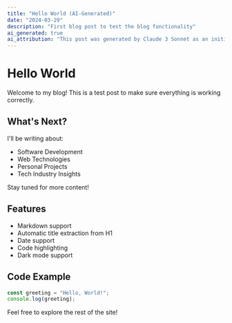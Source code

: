 ```yaml
---
title: "Hello World (AI-Generated)"
date: "2024-03-29"
description: "First blog post to test the blog functionality"
ai_generated: true
ai_attribution: "This post was generated by Claude 3 Sonnet as an initial test post"
---
```


# Hello World

Welcome to my blog! This is a test post to make sure everything is working correctly.

## What's Next?

I'll be writing about:
- Software Development
- Web Technologies
- Personal Projects
- Tech Industry Insights

Stay tuned for more content!

## Features

- Markdown support
- Automatic title extraction from H1
- Date support
- Code highlighting
- Dark mode support

## Code Example

```typescript
const greeting = "Hello, World!";
console.log(greeting);
```

Feel free to explore the rest of the site! 
